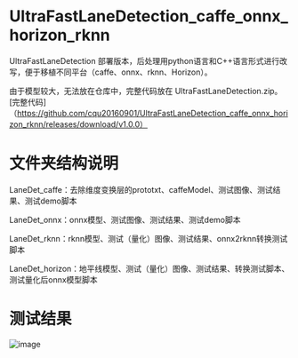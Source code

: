 # UltraFastLaneDetection_caffe_onnx_horizon_rknn 

UltraFastLaneDetection 部署版本，后处理用python语言和C++语言形式进行改写，便于移植不同平台（caffe、onnx、rknn、Horizon）。

由于模型较大，无法放在仓库中，完整代码放在 UltraFastLaneDetection.zip。[完整代码]（https://github.com/cqu20160901/UltraFastLaneDetection_caffe_onnx_horizon_rknn/releases/download/v1.0.0）

# 文件夹结构说明
LaneDet_caffe：去除维度变换层的prototxt、caffeModel、测试图像、测试结果、测试demo脚本

LaneDet_onnx：onnx模型、测试图像、测试结果、测试demo脚本

LaneDet_rknn：rknn模型、测试（量化）图像、测试结果、onnx2rknn转换测试脚本

LaneDet_horizon：地平线模型、测试（量化）图像、测试结果、转换测试脚本、测试量化后onnx模型脚本

# 测试结果

![image](https://github.com/cqu20160901/UltraFastLaneDetection_caffe_onnx_horizon_rknn/blob/main/LaneDet_caffe/test_result_caffe.jpg)
